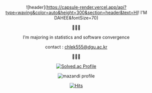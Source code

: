 <div align = center>
    
  ![header](https://capsule-render.vercel.app/api?type=waving&color=auto&height=300&section=header&text=HI! I'M DAHEE&fontSize=70)
  
  🍦🍦🍦
  
   I’m majoring in statistics and software convergence
    
   contact : chlek555@dgu.ac.kr
    
  🍦🍦🍦
    
    
    
    

    
[![Solved.ac Profile](http://mazassumnida.wtf/api/generate_badge?boj=chlek555)](https://solved.ac/chlek555)
  
![mazandi profile](http://mazandi.herokuapp.com/api?handle=chlek555&theme=white)
  
    

    
[![Hits](https://hits.seeyoufarm.com/api/count/incr/badge.svg?url=https%3A%2F%2Fgithub.com%2Fdaheeda&count_bg=%23FCF03D&title_bg=%23000000&icon=github.svg&icon_color=%23FFFFFF&title=HITS&edge_flat=false)](https://hits.seeyoufarm.com)
